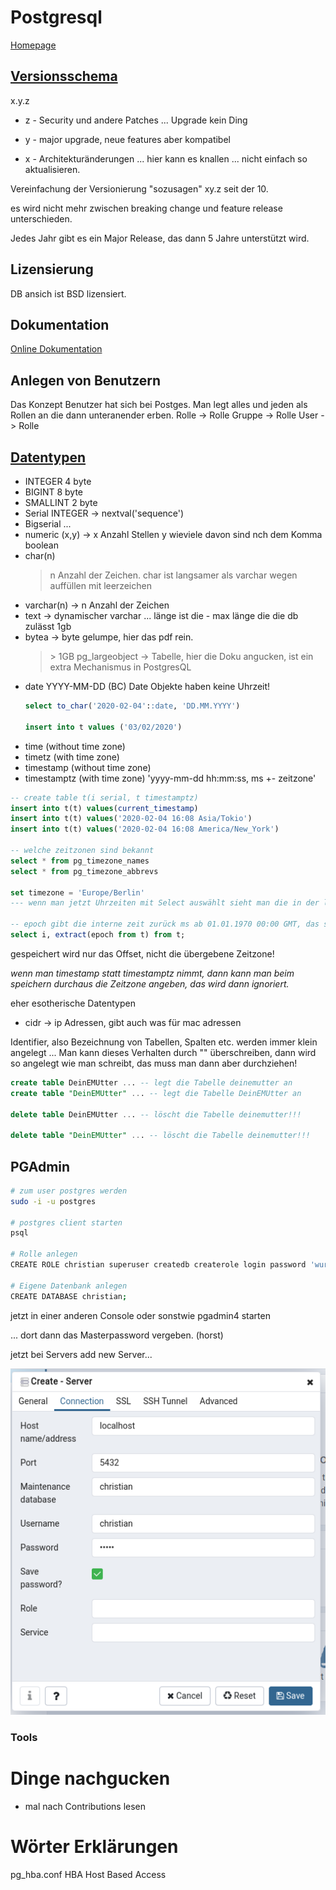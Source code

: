 # Postgresql
[Homepage](https://www.postgresql.org/ "PostgreSQL Homepage")
## [Versionsschema](https://www.postgresql.org/support/versioning/ "Versionsschema")

x.y.z

* z - Security und andere Patches ... Upgrade kein Ding

* y - major upgrade, neue features aber kompatibel

* x - Architekturänderungen ... hier kann es knallen ... nicht einfach so aktualisieren.

Vereinfachung der Versionierung
"sozusagen" xy.z seit der 10.

es wird nicht mehr zwischen breaking change und feature release unterschieden.

Jedes Jahr gibt es ein Major Release, das dann 5 Jahre unterstützt wird.

## Lizensierung
DB ansich ist BSD lizensiert.

## Dokumentation
[Online Dokumentation](https://www.postgresql.org/docs/12/index.html "Postgres Docs")
## Anlegen von Benutzern
Das Konzept Benutzer hat sich bei Postges. Man legt alles und jeden als Rollen an die dann unteranender erben.
Rolle -> Rolle
Gruppe -> Rolle
User -> Rolle 

## [Datentypen](https://www.postgresql.org/docs/12/datatype.html "Datentypen")
- INTEGER 4 byte
- BIGINT 8 byte
- SMALLINT 2 byte
- Serial INTEGER -> nextval('sequence')
- Bigserial ...
- numeric (x,y) -> x Anzahl Stellen y wieviele davon sind nch dem Komma
boolean
- char(n) 
    > n Anzahl der Zeichen. char ist langsamer als varchar wegen auffüllen mit leerzeichen
- varchar(n) -> n Anzahl der Zeichen
- text -> dynamischer varchar ... länge ist die - max länge die die db zulässt 1gb
- bytea -> byte gelumpe, hier das pdf rein.
    > \> 1GB pg_largeobject  -> Tabelle, hier die Doku angucken, ist ein extra Mechanismus in PostgresQL
- date YYYY-MM-DD (BC) Date Objekte haben keine Uhrzeit!
    ```sql
    select to_char('2020-02-04'::date, 'DD.MM.YYYY')

    insert into t values ('03/02/2020')
    ```
- time (without time zone)
- timetz (with time zone)
- timestamp (without time zone)
- timestamptz (with time zone)  'yyyy-mm-dd hh:mm:ss, ms +- zeitzone'
 
```sql
-- create table t(i serial, t timestamptz)
insert into t(t) values(current_timestamp)
insert into t(t) values('2020-02-04 16:08 Asia/Tokio')
insert into t(t) values('2020-02-04 16:08 America/New_York')

-- welche zeitzonen sind bekannt
select * from pg_timezone_names
select * from pg_timezone_abbrevs

set timezone = 'Europe/Berlin'
--- wenn man jetzt Uhrzeiten mit Select auswählt sieht man die in der lokalen Zeit

-- epoch gibt die interne zeit zurück ms ab 01.01.1970 00:00 GMT, das sind 8h differenz zur unixzeit, die ist in PST
select i, extract(epoch from t) from t;
``` 
gespeichert wird nur das Offset, nicht die übergebene Zeitzone!

*wenn man timestamp statt timestamptz nimmt, dann kann man beim speichern durchaus die Zeitzone angeben, das wird dann ignoriert.*

eher esotherische Datentypen 
* cidr -> ip Adressen, gibt auch was für mac adressen

Identifier, also Bezeichnung von Tabellen, Spalten etc. werden immer klein angelegt ...
Man kann dieses Verhalten durch "" überschreiben, dann wird so angelegt wie man schreibt, das muss man dann aber durchziehen!

```sql
create table DeinEMUtter ... -- legt die Tabelle deinemutter an
create table "DeinEMUtter" ... -- legt die Tabelle DeinEMUtter an

delete table DeinEMUtter ... -- löscht die Tabelle deinemutter!!!

delete table "DeinEMUtter" ... -- löscht die Tabelle deinemutter!!!
```

## PGAdmin
```bash
# zum user postgres werden
sudo -i -u postgres

# postgres client starten
psql

# Rolle anlegen
CREATE ROLE christian superuser createdb createrole login password 'wurst';

# Eigene Datenbank anlegen
CREATE DATABASE christian;
```

jetzt in einer anderen Console oder sonstwie pgadmin4 starten

... dort dann das Masterpassword vergeben. (horst)

jetzt bei Servers add new Server... 

![Verbindung einrichten](./images/pgadmin_verbindung_einrichten.png "Verbindung einrichten")


### Tools







# Dinge nachgucken
* mal nach Contributions lesen


# Wörter Erklärungen

pg_hba.conf HBA Host Based Access

